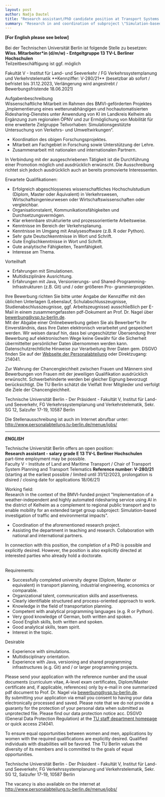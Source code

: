 ```yaml
---
layout: post
author: Nadja Dautel
title: "Research assistant/PhD candidate position at Transport Systems Planning and Transport Telematics, TU Berlin"
summary: "Research in and coordination of subproject \"Simulation-based investigation of traffic and environmental impacts\" within BMVI-funded project \"Implementation of a weather-independent and highly automated ridesharing service using AI in the district of Kelheim as a complement to regional public transport ...\""
---
```

**[For English please see below]** <br>
<br>
Bei der Technischen Universität Berlin ist folgende Stelle zu besetzen:  <br>
**Wiss. Mitarbeiter*in (d/m/w) - Entgeltgruppe 13 TV-L Berliner Hochschulen**  <br>
Teilzeitbeschäftigung ist ggf. möglich  <br>
<p> Fakultät V - Institut für Land- und Seeverkehr / FG Verkehrssystemplanung und Verkehrstelematik **Kennziffer: V-280/21** (besetzbar ab sofort / befristet bis 31.12.2023, Verlängerung wird angestrebt / Bewerbungsfristende 18.06.2021)  </p>

Aufgabenbeschreibung  <br> 
Wissenschaftliche Mitarbeit im Rahmen des BMVI-geförderten Projektes „Implementierung eines wetterunabhängigen und hochautomatisierten Ridesharing-Dienstes unter Anwendung von KI im Landkreis Kelheim als Ergänzung zum regionalen ÖPNV und zur Ermöglichung von Mobilität für eine erweiterte Zielgruppe Teilvorhaben: Simulationsgestützte Untersuchung von Verkehrs- und Umweltwirkungen“. 

<ul>
<li> Koordination des obigen Forschungsprojektes. </li>
<li> Mitarbeit am Fachgebiet in Forschung sowie Unterstützung der Lehre. </li>
<li> Zusammenarbeit mit nationalen und internationalen Partnern. </li>
</ul>

In Verbindung mit der ausgeschriebenen Tätigkeit ist die Durchführung einer Promotion möglich und ausdrücklich erwünscht. Die Ausschreibung richtet sich jedoch ausdrücklich auch an bereits promovierte Interessenten.

Erwartete Qualifikationen:  <br>
<ul>
<li>Erfolgreich abgeschlossenes wissenschaftliches Hochschulstudium (Diplom, Master oder Äquivalent) in Verkehrswesen, Wirtschaftsingenieurwesen oder Wirtschaftswissenschaften oder vergleichbar.  </li>
<li> Organisationstalent, Kommunikationsfähigkeiten und Durchsetzungsvermögen. </li>
<li> Klar erkennbare strukturierte und prozessorientierte Arbeitsweise.  </li>
<li> Kenntnisse im Bereich der Verkehrsplanung.   </li>
<li> Kenntnisse im Umgang mit Analysesoftware (z.B. R oder Python).   </li>
<li> Sehr gute Deutschkenntnisse in Wort und Schrift.   </li>
<li> Gute Englischkenntnisse in Wort und Schrift.   </li>
<li> Gute analytische Fähigkeiten, Teamfähigkeit.    </li>
<li> Interesse am Thema.  </li>
</ul>

Vorteilhaft <br>
<ul>
<li> Erfahrungen mit Simulationen. </li>
<li> Multidisziplinäre Ausrichtung. </li>
<li> Erfahrungen mit Java, Versionierungs- und Shared-Programming-Infrastrukturen (z.B. Git) und / oder größeren Pro- grammierprojekten. </li>
</ul>

Ihre Bewerbung richten Sie bitte unter Angabe der Kennziffer mit den üblichen Unterlagen (Lebenslauf, Schulabschlusszeugnisse, Studienabschlusszeugnisse, ggf. Arbeitszeugnisse) ausschließlich per E-Mail in einem zusammengefassten pdf-Dokument an Prof. Dr. Nagel über bewerbung@vsp.tu-berlin.de.  <br>
Mit der Abgabe einer Onlinebewerbung geben Sie als Bewerber*in Ihr Einverständnis, dass Ihre Daten elektronisch verarbeitet und gespeichert werden. Wir weisen darauf hin, dass bei ungeschützter Übersendung Ihrer Bewerbung auf elektronischem Wege keine Gewähr für die Sicherheit übermittelter persönlicher Daten übernommen werden kann. Datenschutzrechtliche Hinweise zur Verarbeitung Ihrer Daten gem. DSGVO finden Sie auf der [Webseite der Personalabteilung](https://www.abt2-t.tu-berlin.de/menue/themen_a_z/datenschutzerklaerung/) oder Direktzugang: 214041. <br>

Zur Wahrung der Chancengleichheit zwischen Frauen und Männern sind Bewerbungen von Frauen mit der jeweiligen Qualifikation ausdrücklich erwünscht. Schwerbehinderte werden bei gleicher Eignung bevorzugt berücksichtigt. Die TU Berlin schätzt die Vielfalt Ihrer Mitglieder und verfolgt die Ziele der Chancengleichheit.

Technische Universität Berlin - Der Präsident - Fakultät V, Institut für Land- und Seeverkehr, FG Verkehrssystemplanung und Verkehrstelematik, Sekr. SG 12, Salzufer 17-19, 10587 Berlin

Die Stellenausschreibung ist auch im Internet abrufbar unter: <br>
http://www.personalabteilung.tu-berlin.de/menue/jobs/

<hr>

***ENGLISH*** 

Technische Universität Berlin offers an open position:  <br>
**Research assistant - salary grade E 13 TV-L Berliner Hochschulen**  <br>
part-time employment may be possible.  <br>
Faculty V - Institute of Land and Maritime Transport / Chair of Transport System Planning and Transport Telematics
**Reference number: V-280/21** (starting at the earliest possible / limited until 31/12/2023, prolongation is disired / closing date for applications 18/06/21)  <br> 

Working field: <br>
Research in the context of the BMVI-funded project "Implementation of a weather-independent and highly automated ridesharing service using AI in the district of Kelheim as a complement to regional public transport and to enable mobility for an extended target group subproject: Simulation-based investigation of traffic and environmental impacts".

<ul>
<li> Coordination of the aforementioned research project. </li>
<li> Assisting the department in teaching and research. Collaboration with national and international partners. </li>
</ul>
In connection with this position, the completion of a PhD is possible and explicitly desired. However, the position is also explicitly directed at interested parties who already hold a doctorate. <br>
<br>

Requirements:
<ul>
<li> Successfully completed university degree (Diplom, Master or equivalent) in transport planning, industrial engineering, economics or comparable. </li>
<li> Organizational talent, communication skills and assertiveness. </li>
<li> Clearly identifiable structured and process-oriented approach to work. </li>
<li> Knowledge in the field of transportation planning. </li>
<li> Competent with analytical programming languages (e.g. R or Python). </li> 
<li> Very good knowledge of German, both written and spoken. </li>
<li> Good English skills, both written and spoken. </li>
<li> Good analytical skills, team spirit. </li>
<li> Interest in the topic. </li>
</ul>


Desirable
<ul>
<li> Experience with simulations. </li>
<li> Multidisciplinary orientation. </li>
<li> Experience with Java, versioning and shared programming infrastructures (e.g. Git) and / or larger programming projects. </li>
</ul>

Please send your application with the reference number and the usual documents (curriculum vitae, A-level exam certificates, Diplom/Master certificate and, if applicable, references) only by e-mail in one summarized pdf document to Prof. Dr. Nagel via bewerbung@vsp.tu-berlin.de. <br>
By submitting your application via email you consent to having your data electronically processed and saved. Please note that we do not provide a guaranty for the protection of your personal data when submitted as unprotected file. Please find our data protection notice acc. DSGVO (General Data Protection Regulation) at the [TU staff department homepage](https://www.abt2-t.tu-berlin.de/menue/themen_a_z/datenschutzerklaerung/) or quick access 214041. 

To ensure equal opportunities between women and men, applications by women with the required qualifications are explicitly desired. Qualified individuals with disabilities will be favored. The TU Berlin values the diversity of its members and is committed to the goals of equal opportunities.

Technische Universität Berlin - Der Präsident - Fakultät V, Institut für Land- und Seeverkehr, FG Verkehrssystemplanung und Verkehrstelematik, Sekr. SG 12, Salzufer 17-19, 10587 Berlin <br> 

The vacancy is also available on the internet at 
http://www.personalabteilung.tu-berlin.de/menue/jobs/

